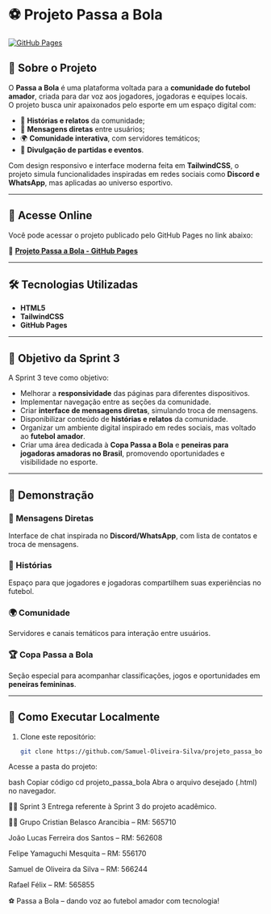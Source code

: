 # ⚽ Projeto Passa a Bola

[![GitHub Pages](https://img.shields.io/badge/Deploy-GitHub%20Pages-blue)](https://samuel-oliveira-silva.github.io/projeto_passa_bola/src/pages/historias.html)

## 📌 Sobre o Projeto
O **Passa a Bola** é uma plataforma voltada para a **comunidade do futebol amador**, criada para dar voz aos jogadores, jogadoras e equipes locais.  
O projeto busca unir apaixonados pelo esporte em um espaço digital com:
- 📖 **Histórias e relatos** da comunidade;
- 💬 **Mensagens diretas** entre usuários;
- 🌍 **Comunidade interativa**, com servidores temáticos;
- 📰 **Divulgação de partidas e eventos**.

Com design responsivo e interface moderna feita em **TailwindCSS**, o projeto simula funcionalidades inspiradas em redes sociais como **Discord e WhatsApp**, mas aplicadas ao universo esportivo.

---

## 🚀 Acesse Online
Você pode acessar o projeto publicado pelo GitHub Pages no link abaixo:

🔗 **[Projeto Passa a Bola - GitHub Pages](https://samuel-oliveira-silva.github.io/projeto_passa_bola/src/pages/historias.html)**

---

## 🛠️ Tecnologias Utilizadas
- **HTML5**
- **TailwindCSS**
- **GitHub Pages** 

---

## 🎯 Objetivo da Sprint 3
A Sprint 3 teve como objetivo:
- Melhorar a **responsividade** das páginas para diferentes dispositivos.  
- Implementar navegação entre as seções da comunidade.  
- Criar **interface de mensagens diretas**, simulando troca de mensagens.  
- Disponibilizar conteúdo de **histórias e relatos** da comunidade.  
- Organizar um ambiente digital inspirado em redes sociais, mas voltado ao **futebol amador**.  
- Criar uma área dedicada à **Copa Passa a Bola** e **peneiras para jogadoras amadoras no Brasil**, promovendo oportunidades e visibilidade no esporte.  

---

## 📸 Demonstração
### 💬 Mensagens Diretas
Interface de chat inspirada no **Discord/WhatsApp**, com lista de contatos e troca de mensagens.

### 📖 Histórias
Espaço para que jogadores e jogadoras compartilhem suas experiências no futebol.

### 🌍 Comunidade
Servidores e canais temáticos para interação entre usuários.

### 🏆 Copa Passa a Bola
Seção especial para acompanhar classificações, jogos e oportunidades em **peneiras femininas**.

---

## 🔧 Como Executar Localmente
1. Clone este repositório:
   ```bash
   git clone https://github.com/Samuel-Oliveira-Silva/projeto_passa_bola.git
Acesse a pasta do projeto:

bash
Copiar código
cd projeto_passa_bola
Abra o arquivo desejado (.html) no navegador.

🏃‍♂️ Sprint 3
Entrega referente à Sprint 3 do projeto acadêmico.

👨‍💻 Grupo
Cristian Belasco Arancibia – RM: 565710

João Lucas Ferreira dos Santos – RM: 562608

Felipe Yamaguchi Mesquita – RM: 556170

Samuel de Oliveira da Silva – RM: 566244

Rafael Félix – RM: 565855


⚽ Passa a Bola – dando voz ao futebol amador com tecnologia!


